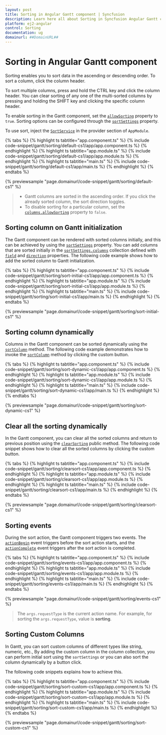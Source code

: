 ```yaml
---
layout: post
title: Sorting in Angular Gantt component | Syncfusion
description: Learn here all about Sorting in Syncfusion Angular Gantt component of Syncfusion Essential JS 2 and more.
platform: ej2-angular
control: Sorting 
documentation: ug
domainurl: ##DomainURL##
---
```


# Sorting in Angular Gantt component

Sorting enables you to sort data in the ascending or descending order. To sort a column, click the column header.

To sort multiple columns, press and hold the CTRL key and click the column header. You can clear sorting of any one of the multi-sorted columns by pressing and holding the SHIFT key and clicking the specific column header.

To enable sorting in the Gantt component, set the [`allowSorting`](https://ej2.syncfusion.com/angular/documentation/api/gantt/#allowsorting) property to `true`. Sorting options can be configured through the [`sortSettings`](https://ej2.syncfusion.com/angular/documentation/api/gantt/sortSettings/) property.

To use sort, inject the [`SortService`](https://ej2.syncfusion.com/angular/documentation/api/gantt/#sortmodule) in the provider section of `AppModule`.

{% tabs %}
{% highlight ts tabtitle="app.component.ts" %}
{% include code-snippet/gantt/sorting/default-cs1/app/app.component.ts %}
{% endhighlight %}
{% highlight ts tabtitle="app.module.ts" %}
{% include code-snippet/gantt/sorting/default-cs1/app/app.module.ts %}
{% endhighlight %}
{% highlight ts tabtitle="main.ts" %}
{% include code-snippet/gantt/sorting/default-cs1/app/main.ts %}
{% endhighlight %}
{% endtabs %}
  
{% previewsample "page.domainurl/code-snippet/gantt/sorting/default-cs1" %}

> * Gantt columns are sorted in the ascending order. If you click the already sorted column, the sort direction toggles.
> * To disable sorting for a particular column, set the [`columns.allowSorting`](https://ej2.syncfusion.com/angular/documentation/api/gantt/column/#allowsorting) property to `false`.

## Sorting column on Gantt initialization

The Gantt component can be rendered with sorted columns initially, and this can be achieved by using the [`sortSettings`](https://ej2.syncfusion.com/angular/documentation/api/gantt/sortSettings/) property. You can add columns that are sorted initially in the [`sortSettings.columns`](https://ej2.syncfusion.com/angular/documentation/api/gantt/sortSettings/#columns) collection defined with [`field`](https://ej2.syncfusion.com/angular/documentation/api/gantt/sortDescriptorModel/#field) and [`direction`](https://ej2.syncfusion.com/angular/documentation/api/gantt/sortDescriptorModel/#direction) properties. The following code example shows how to add the sorted column to Gantt initialization.

{% tabs %}
{% highlight ts tabtitle="app.component.ts" %}
{% include code-snippet/gantt/sorting/sort-initial-cs1/app/app.component.ts %}
{% endhighlight %}
{% highlight ts tabtitle="app.module.ts" %}
{% include code-snippet/gantt/sorting/sort-initial-cs1/app/app.module.ts %}
{% endhighlight %}
{% highlight ts tabtitle="main.ts" %}
{% include code-snippet/gantt/sorting/sort-initial-cs1/app/main.ts %}
{% endhighlight %}
{% endtabs %}
  
{% previewsample "page.domainurl/code-snippet/gantt/sorting/sort-initial-cs1" %}

## Sorting column dynamically

Columns in the Gantt component can be sorted dynamically using the [`sortColumn`](https://ej2.syncfusion.com/angular/documentation/api/gantt/#sortcolumn) method. The following code example demonstrates how to invoke the [`sortColumn`](https://ej2.syncfusion.com/angular/documentation/api/gantt/#sortcolumn) method by clicking the custom button.

{% tabs %}
{% highlight ts tabtitle="app.component.ts" %}
{% include code-snippet/gantt/sorting/sort-dynamic-cs1/app/app.component.ts %}
{% endhighlight %}
{% highlight ts tabtitle="app.module.ts" %}
{% include code-snippet/gantt/sorting/sort-dynamic-cs1/app/app.module.ts %}
{% endhighlight %}
{% highlight ts tabtitle="main.ts" %}
{% include code-snippet/gantt/sorting/sort-dynamic-cs1/app/main.ts %}
{% endhighlight %}
{% endtabs %}
  
{% previewsample "page.domainurl/code-snippet/gantt/sorting/sort-dynamic-cs1" %}

## Clear all the sorting dynamically

In the Gantt component, you can clear all the sorted columns and return to previous position using the [`clearSorting`](https://ej2.syncfusion.com/angular/documentation/api/gantt/#clearsorting) public method. The following code snippet shows how to clear all the sorted columns by clicking the custom button.

{% tabs %}
{% highlight ts tabtitle="app.component.ts" %}
{% include code-snippet/gantt/sorting/clearsort-cs1/app/app.component.ts %}
{% endhighlight %}
{% highlight ts tabtitle="app.module.ts" %}
{% include code-snippet/gantt/sorting/clearsort-cs1/app/app.module.ts %}
{% endhighlight %}
{% highlight ts tabtitle="main.ts" %}
{% include code-snippet/gantt/sorting/clearsort-cs1/app/main.ts %}
{% endhighlight %}
{% endtabs %}
  
{% previewsample "page.domainurl/code-snippet/gantt/sorting/clearsort-cs1" %}

## Sorting events

During the sort action, the Gantt component triggers two events. The [`actionBegin`](https://ej2.syncfusion.com/angular/documentation/api/gantt/#actionbegin) event triggers before the sort action starts, and the [`actionComplete`](https://ej2.syncfusion.com/angular/documentation/api/gantt/#actioncomplete) event triggers after the sort action is completed.

{% tabs %}
{% highlight ts tabtitle="app.component.ts" %}
{% include code-snippet/gantt/sorting/events-cs1/app/app.component.ts %}
{% endhighlight %}
{% highlight ts tabtitle="app.module.ts" %}
{% include code-snippet/gantt/sorting/events-cs1/app/app.module.ts %}
{% endhighlight %}
{% highlight ts tabtitle="main.ts" %}
{% include code-snippet/gantt/sorting/events-cs1/app/main.ts %}
{% endhighlight %}
{% endtabs %}
  
{% previewsample "page.domainurl/code-snippet/gantt/sorting/events-cs1" %}

> The `args.requestType` is the current action name. For example, for sorting the `args.requestType`, value is **sorting**.

## Sorting Custom Columns

In Gantt, you can sort custom columns of different types like string, numeric, etc., By adding the custom column in the column collection, you can perform initial sort using the `sortSettings` or you can also sort the column dynamically by a button click.

The following code snippets explains how to achieve this.

{% tabs %}
{% highlight ts tabtitle="app.component.ts" %}
{% include code-snippet/gantt/sorting/sort-custom-cs1/app/app.component.ts %}
{% endhighlight %}
{% highlight ts tabtitle="app.module.ts" %}
{% include code-snippet/gantt/sorting/sort-custom-cs1/app/app.module.ts %}
{% endhighlight %}
{% highlight ts tabtitle="main.ts" %}
{% include code-snippet/gantt/sorting/sort-custom-cs1/app/main.ts %}
{% endhighlight %}
{% endtabs %}
  
{% previewsample "page.domainurl/code-snippet/gantt/sorting/sort-custom-cs1" %}
